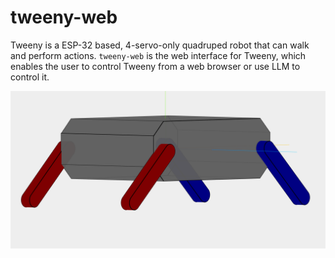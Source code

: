 # tweeny-web

Tweeny is a ESP-32 based, 4-servo-only quadruped robot that can walk and perform actions.
`tweeny-web` is the web interface for Tweeny, which enables the user to control Tweeny from a web browser or use LLM to control it.

![hero](./screenshots/hero.png)
